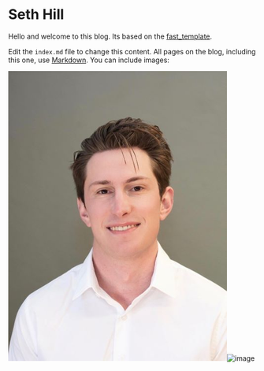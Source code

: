 # Seth Hill
Hello and welcome to this blog. Its based on the [fast_template](https://github.com/fastai/fast_template).

Edit the `index.md` file to change this content. All pages on the blog, including this one, use [Markdown](https://guides.github.com/features/mastering-markdown/). You can include images:

![](images/Headshot_resized.JPG)![image](https://user-images.githubusercontent.com/60534554/138011927-738be50b-5433-44fb-8ce5-9e2737a5733d.png)



